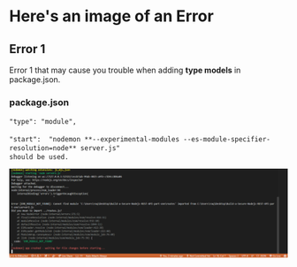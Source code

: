 # Here's an image of an Error

## Error 1

Error 1 that may cause you trouble when adding **type models** in package.json.

### package.json

    "type": "module",

    "start":  "nodemon **--experimental-modules --es-module-specifier-resolution=node** server.js"
    should be used.

![Import..../routes.js](Capture.PNG)
